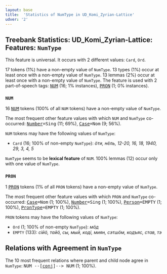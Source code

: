 ```yaml
---
layout: base
title:  'Statistics of NumType in UD_Komi_Zyrian-Lattice'
udver: '2'
---
```


## Treebank Statistics: UD_Komi_Zyrian-Lattice: Features: `NumType`

This feature is universal.
It occurs with 2 different values: `Card`, `Ord`.

17 tokens (1%) have a non-empty value of `NumType`.
13 types (1%) occur at least once with a non-empty value of `NumType`.
13 lemmas (2%) occur at least once with a non-empty value of `NumType`.
The feature is used with 2 part-of-speech tags: <tt><a href="kpv_lattice-pos-NUM.html">NUM</a></tt> (16; 1% instances), <tt><a href="kpv_lattice-pos-PRON.html">PRON</a></tt> (1; 0% instances).

### `NUM`

16 <tt><a href="kpv_lattice-pos-NUM.html">NUM</a></tt> tokens (100% of all `NUM` tokens) have a non-empty value of `NumType`.

The most frequent other feature values with which `NUM` and `NumType` co-occurred: <tt><a href="kpv_lattice-feat-Number.html">Number</a></tt><tt>=Sing</tt> (11; 69%), <tt><a href="kpv_lattice-feat-Case.html">Case</a></tt><tt>=Nom</tt> (9; 56%).

`NUM` tokens may have the following values of `NumType`:

* `Card` (16; 100% of non-empty `NumType`): <em>ӧти, нёль, 12-20, 16, 18, 1940, 29, 3, 4, 5</em>

`NumType` seems to be **lexical feature** of `NUM`. 100% lemmas (12) occur only with one value of `NumType`.

### `PRON`

1 <tt><a href="kpv_lattice-pos-PRON.html">PRON</a></tt> tokens (1% of all `PRON` tokens) have a non-empty value of `NumType`.

The most frequent other feature values with which `PRON` and `NumType` co-occurred: <tt><a href="kpv_lattice-feat-Case.html">Case</a></tt><tt>=Nom</tt> (1; 100%), <tt><a href="kpv_lattice-feat-Number.html">Number</a></tt><tt>=Sing</tt> (1; 100%), <tt><a href="kpv_lattice-feat-Person.html">Person</a></tt><tt>=EMPTY</tt> (1; 100%), <tt><a href="kpv_lattice-feat-PronType.html">PronType</a></tt><tt>=EMPTY</tt> (1; 100%).

`PRON` tokens may have the following values of `NumType`:

* `Ord` (1; 100% of non-empty `NumType`): <em>мӧд</em>
* `EMPTY` (133): <em>сійӧ, тайӧ, сы, мый, коді, миян, сэтшӧм, кодъяс, став, тэ</em>

## Relations with Agreement in `NumType`

The 10 most frequent relations where parent and child node agree in `NumType`:
<tt>NUM --[<tt><a href="kpv_lattice-dep-conj.html">conj</a></tt>]--> NUM</tt> (1; 100%).

